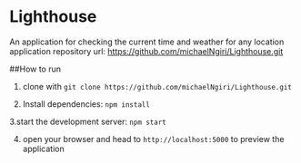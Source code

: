 # Lighthouse
An application for checking the current time and weather for any location
application repository url: https://github.com/michaelNgiri/Lighthouse.git

##How to run

1. clone with `git clone https://github.com/michaelNgiri/Lighthouse.git`

2. Install dependencies:
       `npm install`
       
3.start the development server:
      `npm start`
      
4. open your browser and head to `http://localhost:5000` to preview the application
